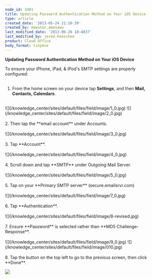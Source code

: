 ```yaml
---
node_id: 3481
title: Updating Password Authentication Method on Your iOS Device
type: article
created_date: '2013-05-24 21:16:39'
created_by: mawutor.amesawu
last_modified_date: '2013-06-26 18:4837'
last_modified_by: jered.heeschen
product: Cloud Office
body_format: tinymce
---
```


**Updating Password Authentication Method on Your iOS Device**

To ensure your iPhone, iPad, & iPod's SMTP settings are properly
configured:<br>
<br>
1. From the home screen on your device tap **Settings**, and then
**Mail, Contacts, Calendars**.<br>
<br>
![](/knowledge_center/sites/default/files/field/image/1_0.jpg) ![](/knowledge_center/sites/default/files/field/image/2_0.jpg)<br>
<br>
2. Then tap the **email account** under Accounts.<br>
<br>
![](/knowledge_center/sites/default/files/field/image/3_0.jpg)<br>
<br>
3. Tap **Account**.<br>
<br>
![](/knowledge_center/sites/default/files/field/image/4_0.jpg)<br>
<br>
4. Scroll down and tap **SMTP** under Outgoing Mail Server.<br>
<br>
![](/knowledge_center/sites/default/files/field/image/5_0.jpg)<br>
<br>
5. Tap on your **Primary SMTP server** (secure.emailsrvr.com)<br>
<br>
![](/knowledge_center/sites/default/files/field/image/7_0.jpg)<br>
<br>
6. Tap **Authentication**.<br>
<br>
![](/knowledge_center/sites/default/files/field/image/8-revised.jpg)<br>
<br>
7. Ensure **Password** is selected rather than **MD5
Challenge-Response**.<br>
<br>
![](/knowledge_center/sites/default/files/field/image/9_0.jpg) ![](/knowledge_center/sites/default/files/field/image/010.jpg)<br>
<br>
8. Tap the button on the top left to go to the previous screen, then
click **Done**.

![](/knowledge_center/sites/default/files/field/image/011.jpg)

